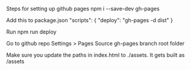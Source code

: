 Steps for setting up github pages
npm i --save-dev gh-pages

Add this to package.json
"scripts": {
"deploy": "gh-pages -d dist"
}

Run
npm run deploy

Go to github repo
Settings > Pages
Source
gh-pages branch
root folder

Make sure you update the paths in index.html to ./assets. It gets built as /assets